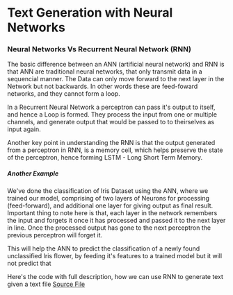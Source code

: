 # Text Generation with Neural Networks

### Neural Networks Vs Recurrent Neural Network (RNN)

The basic difference between an ANN (artificial neural network) and RNN is that ANN are traditional neural networks, that only transmit data in a sequencial manner. The Data can only move forward to the next layer in the Network but not backwards. In other words these are feed-foward networks, and they cannot form a loop. 

In a Recurrent Neural Network a perceptron can pass it's output to itself, and hence a Loop is formed. They process the input from one or multiple channels, and generate output that would be passed to to theirselves as input again. 

Another key point in understanding the RNN is that the output generated from a perceptron in RNN, is a memory cell, which helps preserve the state of the perceptron, hence forming LSTM - Long Short Term Memory. 

##### Another Example

We've done the classification of Iris Dataset using the ANN, where we trained our model, comprising of two layers of Neurons for processing (feed-forward), and additional one layer for giving output as final result. 
Important thing to note here is that, each layer in the network remembers the input and forgets it once it has processed and passed it to the next layer in line. Once the processed output has gone to the next perceptron the previous perceptron will forget it. 

This will help the ANN to predict the classification of a newly found unclassified Iris flower, by feeding it's features to a trained model but it will not predict that 

Here's the code with full description, how we can use RNN to generate text given a text file
[Source File](rnn_example.ipynb)
